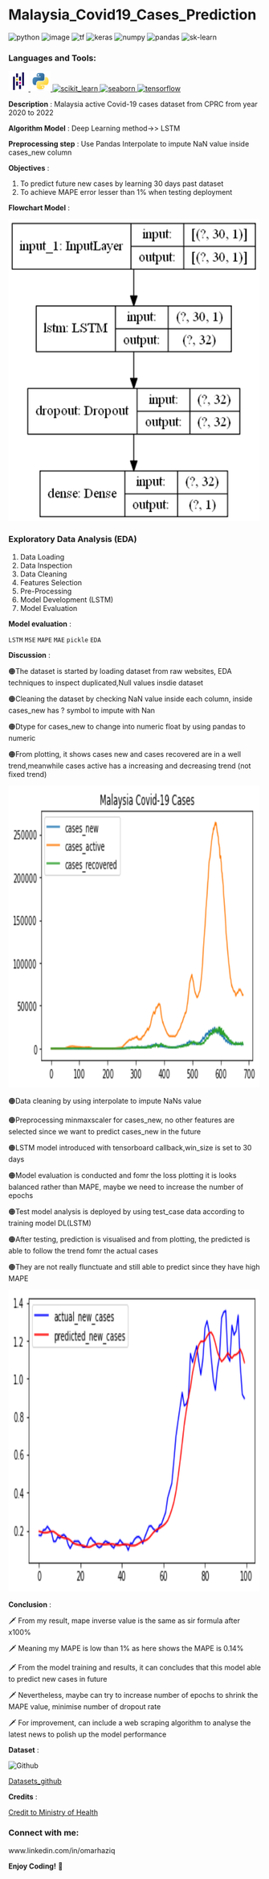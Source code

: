 # Malaysia_Covid19_Cases_Prediction


<a><img alt='python' src="https://img.shields.io/badge/Python-3776AB?style=for-the-badge&logo=python&logoColor=white"></a>
<a><img alt = 'image' src="https://img.shields.io/badge/Spyder%20Ide-FF0000?style=for-the-badge&logo=spyder%20ide&logoColor=white"></a>
<a><img alt='tf' src="https://img.shields.io/badge/TensorFlow-FF6F00?style=for-the-badge&logo=tensorflow&logoColor=white"></a>
<a><img alt='keras' src="https://img.shields.io/badge/Keras-%23D00000.svg?style=for-the-badge&logo=Keras&logoColor=white"></a>
<a><img alt='numpy' src="https://img.shields.io/badge/numpy-%23013243.svg?style=for-the-badge&logo=numpy&logoColor=white"></a>
<a><img alt='pandas' src="https://img.shields.io/badge/pandas-%23150458.svg?style=for-the-badge&logo=pandas&logoColor=white"></a>
<a><img alt='sk-learn' src="https://img.shields.io/badge/scikit--learn-%23F7931E.svg?style=for-the-badge&logo=scikit-learn&logoColor=white"></a>


<h3 align="left">Languages and Tools:</h3>
<p align="left"> <a href="https://pandas.pydata.org/" target="_blank" rel="noreferrer"> <img src="https://raw.githubusercontent.com/devicons/devicon/2ae2a900d2f041da66e950e4d48052658d850630/icons/pandas/pandas-original.svg" alt="pandas" width="40" height="40"/> </a> <a href="https://www.python.org" target="_blank" rel="noreferrer"> <img src="https://raw.githubusercontent.com/devicons/devicon/master/icons/python/python-original.svg" alt="python" width="40" height="40"/> </a> <a href="https://scikit-learn.org/" target="_blank" rel="noreferrer"> <img src="https://upload.wikimedia.org/wikipedia/commons/0/05/Scikit_learn_logo_small.svg" alt="scikit_learn" width="40" height="40"/> </a> <a href="https://seaborn.pydata.org/" target="_blank" rel="noreferrer"> <img src="https://seaborn.pydata.org/_images/logo-mark-lightbg.svg" alt="seaborn" width="40" height="40"/> </a> <a href="https://www.tensorflow.org" target="_blank" rel="noreferrer"> <img src="https://www.vectorlogo.zone/logos/tensorflow/tensorflow-icon.svg" alt="tensorflow" width="40" height="40"/> </a> </p>


**Description** : Malaysia active Covid-19 cases dataset from CPRC from year 2020 to 2022

**Algorithm Model** : Deep Learning method->> LSTM

**Preprocessing step** : Use Pandas Interpolate to impute NaN value inside cases_new column

**Objectives** : 
1) To predict future new cases by learning 30 days past dataset
2) To achieve MAPE error lesser than 1% when testing deployment

**Flowchart Model** :

<img src="Snipping_training/model.png" alt="Girl in a jacket" style="width:500px;height:600px;"> 

### Exploratory Data Analysis (EDA)
1) Data Loading
2) Data Inspection
3) Data Cleaning
4) Features Selection
5) Pre-Processing
6) Model Development (LSTM)
7) Model Evaluation

**Model evaluation** :

`LSTM`
`MSE`
`MAPE`
`MAE`
`pickle`
`EDA`

**Discussion** :

 🟠The dataset is started by loading dataset from raw websites, EDA techniques to inspect duplicated,Null values insdie dataset
 
 🟠Cleaning the dataset by checking NaN value inside each column, inside cases_new has ? symbol to impute with Nan
 
 🟠Dtype for cases_new to change into numeric float by using pandas to numeric
 
 🟠From plotting, it shows cases new and cases recovered are in a well trend,meanwhile cases active has a increasing and decreasing trend (not fixed trend)
 
 <img src="Snipping_training/Malaysia_covid19_cases.png" alt="Girl in a jacket" style="width:500px;height:600px;"> 
 
 🟠Data cleaning by using interpolate to impute NaNs value
 
 🟠Preprocessing minmaxscaler for cases_new, no other features are selected since we want to predict cases_new in the future
 
 🟠LSTM model introduced with tensorboard callback,win_size is set to 30 days
 
 🟠Model evaluation is conducted and fomr the loss plotting it is looks balanced rather than MAPE, maybe we need to increase the number of epochs
 
 🟠Test model analysis is deployed by using test_case data according to training model DL(LSTM)
 
 🟠After testing, prediction is visualised and from plotting, the predicted is able to follow the trend fomr the actual cases
 
 🟠They are not really flunctuate and still able to predict since they have high MAPE
 
 <img src="Snipping_training/predict_vs_actual.png" alt="Girl in a jacket" style="width:500px;height:600px;"> 
 
 
 **Conclusion** :
 
🗡️ From my result, mape inverse value is the same as sir formula after x100% 

🗡️ Meaning my MAPE is low than 1% as here shows the MAPE is 0.14%

🗡️ From the model training and results, it can concludes that this model able to predict new cases in future

🗡️ Nevertheless, maybe can try to increase number of epochs to shrink the MAPE value, minimise number of dropout rate

🗡️ For improvement, can include a web scraping algorithm to analyse the latest news to polish up the model performance
 
**Dataset** :

![Github](https://img.shields.io/badge/GitHub-100000?style=for-the-badge&logo=github&logoColor=white)

[Datasets_github](https://github.com/MoH-Malaysia/covid19-public)

**Credits** : 

[Credit to Ministry of Health](https://github.com/MoH-Malaysia)


<h3 align="left">Connect with me:</h3>
<p align="left">www.linkedin.com/in/omarhaziq
</p>


**Enjoy Coding!** 🚀
